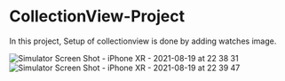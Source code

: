# CollectionView-Project

In this project, Setup of collectionview is done by adding watches image. 

![Simulator Screen Shot - iPhone XR - 2021-08-19 at 22 38 31](https://user-images.githubusercontent.com/88314161/130114754-6c24e422-bfb3-458b-ac67-55dff87a844f.png)
![Simulator Screen Shot - iPhone XR - 2021-08-19 at 22 39 47](https://user-images.githubusercontent.com/88314161/130114771-d09616d1-4f79-4abe-ad8b-132a82fb5133.png)

